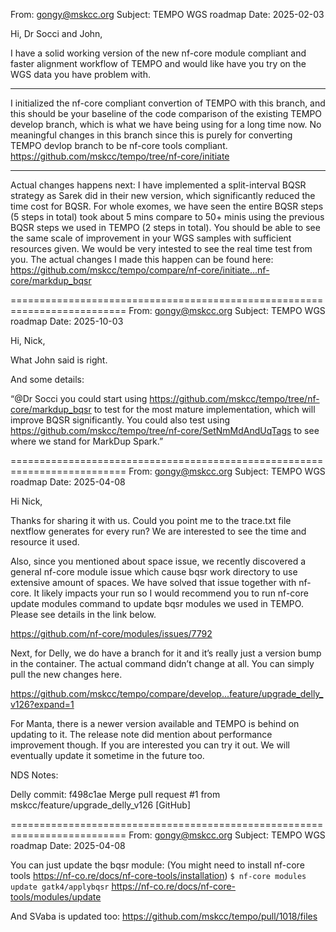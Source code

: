 From: gongy@mskcc.org 
Subject: TEMPO WGS roadmap
Date: 2025-02-03

Hi, Dr Socci and John,

I have a solid working version of the new nf-core module compliant and faster alignment workflow of TEMPO and would like have you try on the WGS data you have problem with.

--------------------------------------------------------------------------
I initialized the nf-core compliant convertion of TEMPO with this branch, and this should be your baseline of the code comparison of the existing TEMPO develop branch, which is what we have being using for a long time now. No meaningful changes in this branch since this is purely for converting TEMPO devlop branch to be nf-core tools compliant.
https://github.com/mskcc/tempo/tree/nf-core/initiate

--------------------------------------------------------------------------
Actual changes happens next:
I have implemented a split-interval BQSR strategy as Sarek did in their new version, which significantly reduced the time cost for BQSR. For whole exomes, we have seen the entire BQSR steps (5 steps in total) took about 5 mins compare to 50+ minis using the previous BQSR steps we used in TEMPO (2 steps in total). You should be able to see the same scale of improvement in your WGS samples with sufficient resources given. We would be very intested to see the real time test from you. The actual changes I made this happen can be found here:
https://github.com/mskcc/tempo/compare/nf-core/initiate...nf-core/markdup_bqsr

==========================================================================
From: gongy@mskcc.org 
Subject: TEMPO WGS roadmap
Date: 2025-10-03

Hi, Nick,

What John said is right. 

And some details:

“@Dr Socci you could start using https://github.com/mskcc/tempo/tree/nf-core/markdup_bqsr to test for the most mature implementation, which will improve BQSR significantly. 
You could also test using https://github.com/mskcc/tempo/tree/nf-core/SetNmMdAndUqTags to see where we stand for MarkDup Spark.”

==========================================================================
From: gongy@mskcc.org 
Subject: TEMPO WGS roadmap
Date: 2025-04-08

Hi Nick,

Thanks for sharing it with us. Could you point me to the trace.txt file nextflow generates for every run? We are interested to see the time and resource it used.

Also, since you mentioned about space issue, we recently discovered a general nf-core module issue which cause bqsr work directory to use extensive amount of spaces. We have solved that issue together with nf-core. It likely impacts your run so I would recommend you to run nf-core update modules command to update bqsr modules we used in TEMPO. Please see details in the link below.

https://github.com/nf-core/modules/issues/7792

Next, for Delly, we do have a branch for it and it’s really just a version bump in the container. The actual command didn’t change at all. You can simply pull the new changes here.

https://github.com/mskcc/tempo/compare/develop...feature/upgrade_delly_v126?expand=1

For Manta, there is a newer version available and TEMPO is behind on updating to it. The release note did mention about performance improvement though. If you are interested you can try it out. We will eventually update it sometime in the future too.

NDS Notes:

Delly commit: 
f498c1ae Merge pull request #1 from mskcc/feature/upgrade_delly_v126 [GitHub]

==========================================================================
From: gongy@mskcc.org 
Subject: TEMPO WGS roadmap
Date: 2025-04-08

You can just update the bqsr module: (You might need to install nf-core tools https://nf-co.re/docs/nf-core-tools/installation)
`$ nf-core modules update gatk4/applybqsr`
https://nf-co.re/docs/nf-core-tools/modules/update

And SVaba is updated too:
https://github.com/mskcc/tempo/pull/1018/files
